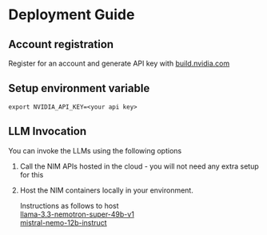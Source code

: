 # Deployment Guide

## Account registration

Register for an account and generate API key with [build.nvidia.com](https://build.nvidia.com/)

## Setup environment variable

```
export NVIDIA_API_KEY=<your api key>
```

## LLM Invocation

You can invoke the LLMs using the following options

1. Call the NIM APIs hosted in the cloud - you will not need any extra setup for this
2. Host the NIM containers locally in your environment.

    Instructions as follows to host \
    [llama-3.3-nemotron-super-49b-v1](https://build.nvidia.com/nvidia/llama-3_3-nemotron-super-49b-v1/deploy?environment=linux.md)\
    [mistral-nemo-12b-instruct](https://build.nvidia.com/nv-mistralai/mistral-nemo-12b-instruct/deploy)
